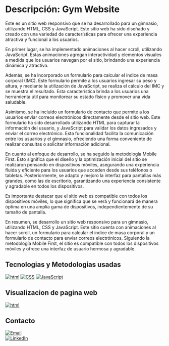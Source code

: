 # Descripción: Gym Website

Este es un sitio web responsivo que se ha desarrollado para un gimnasio, utilizando HTML, CSS y JavaScript. Este sitio web ha sido diseñado y creado con una variedad de características para ofrecer una experiencia atractiva y funcional a los usuarios.

En primer lugar, se ha implementado animaciones al hacer scroll, utilizando JavaScript. Estas animaciones agregan interactividad y elementos visuales a medida que los usuarios navegan por el sitio, brindando una experiencia dinámica y atractiva.

Además, se ha incorporado un formulario para calcular el índice de masa corporal (IMC). Este formulario permite a los usuarios ingresar su peso y altura, y mediante la utilización de JavaScript, se realiza el cálculo del IMC y se muestra el resultado. Esta característica brinda a los usuarios una herramienta útil para monitorear su estado físico y promover una vida saludable.

Asimismo, se ha incluido un formulario de contacto que permite a los usuarios enviar correos electrónicos directamente desde el sitio web. Este formulario ha sido desarrollado utilizando HTML para capturar la información del usuario, y JavaScript para validar los datos ingresados y enviar el correo electrónico. Esta funcionalidad facilita la comunicación entre los usuarios y el gimnasio, ofreciendo una forma conveniente de realizar consultas o solicitar información adicional.

En cuanto al enfoque de desarrollo, se ha seguido la metodología Mobile First. Esto significa que el diseño y la optimización inicial del sitio se realizaron pensando en dispositivos móviles, asegurando una experiencia fluida y eficiente para los usuarios que acceden desde sus teléfonos o tabletas. Posteriormente, se adapto y mejoro la interfaz para pantallas más grandes, como las de escritorio, garantizando una experiencia consistente y agradable en todos los dispositivos.

Es importante destacar que el sitio web es compatible con todos los dispositivos móviles, lo que significa que se verá y funcionará de manera óptima en una amplia gama de dispositivos, independientemente de su tamaño de pantalla. 

En resumen, se desarrollo un sitio web responsivo para un gimnasio, utilizando HTML, CSS y JavaScript. Este sitio cuenta con animaciones al hacer scroll, un formulario para calcular el índice de masa corporal y un formulario de contacto para enviar correos electrónicos. Siguiendo la metodología Mobile First, el sitio es compatible con todos los dispositivos móviles y ofrece una interfaz de usuario hermosa y agradable.
## Tecnologias y Metodologias usadas
[![html](https://img.shields.io/badge/html-E34F26?style=for-the-badge&logo=html5&logoColor=white&labelColor=101010)]()
[![CSS](https://img.shields.io/badge/CSS-1572B6?style=for-the-badge&logo=CSS3&logoColor=white&labelColor=101010)]()
[![JavaScript](https://img.shields.io/badge/JavaScript-F7DF1E?style=for-the-badge&logo=JavaScript&logoColor=white&labelColor=101010)]()



## Visualizacion de pagina web
[![html](https://cdn.icon-icons.com/icons2/561/PNG/96/website-design-symbol-1_icon-icons.com_53804.png)](https://alejandrodsfd.github.io/Gym-Website/)
</br>
## Contacto
[![Email](https://img.shields.io/badge/alejandrodsfd@gmail.com-email_personal-EA4335?style=for-the-badge&logo=gmail&logoColor=white&labelColor=101010)](mailto:alejandrodsdf@gmail.com)
</br>
[![LinkedIn](https://img.shields.io/badge/alejandrodsfd-LinkedIn-0A66C2?style=for-the-badge&logo=LinkedIn&logoColor=white&labelColor=101010)](https://www.linkedin.com/in/alejandrodsfd)
